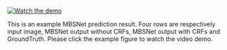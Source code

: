 [![Watch the demo](https://github.com/OSUPCVLab/Ford2020/blob/master/Moving-Camera%20Background%20Subtraction%20Network%20for%20Autonomous%20Driving/Demo/170927_073722789_Camera_5_bin.png)](https://github.com/OSUPCVLab/Ford2020/blob/master/Moving-Camera%20Background%20Subtraction%20Network%20for%20Autonomous%20Driving/Demo/Demo.avi)

This is an example MBSNet prediction result. Four rows are respectively input image, MBSNet output without CRFs, MBSNet output with CRFs and GroundTruth. Please click the example figure to watch the video demo.
